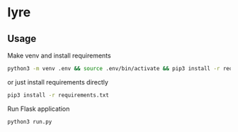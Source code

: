 # lyre

## Usage

Make venv and install requirements

```bash
python3 -m venv .env && source .env/bin/activate && pip3 install -r requirements.txt
```

or just install requirements directly

```bash
pip3 install -r requirements.txt
```

Run Flask application

```bash
python3 run.py
```
